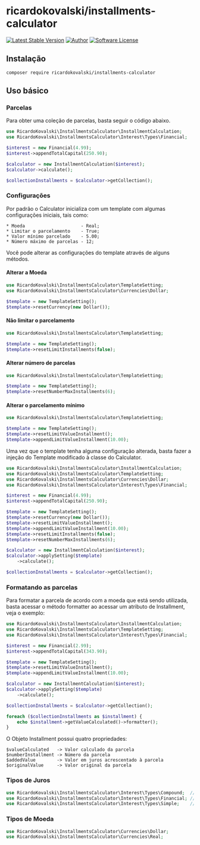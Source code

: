 # ricardokovalski/installments-calculator

[![Latest Stable Version](https://poser.pugx.org/ricardokovalski/calculator-installment/v/stable)](https://packagist.org/packages/ricardokovalski/installments-calculator)
[![Author](http://img.shields.io/badge/author-@ricardokovalski-blue.svg?style=flat-square)](https://github.com/ricardokovalski)
[![Software License](https://img.shields.io/badge/license-MIT-brightgreen.svg?style=flat-square)](https://github.com/ricardokovalski/installments-calculator/blob/master/LICENSE)

## Instalação

```
composer require ricardokovalski/installments-calculator
```

## Uso básico

### Parcelas

Para obter uma coleção de parcelas, basta seguir o código abaixo.

```php
use RicardoKovalski\InstallmentsCalculator\InstallmentCalculation;
use RicardoKovalski\InstallmentsCalculator\Interest\Types\Financial;

$interest = new Financial(4.99);
$interest->appendTotalCapital(250.90);

$calculator = new InstallmentCalculation($interest);
$calculator->calculate();

$collectionInstallments = $calculator->getCollection();
```

### Configurações

Por padrão o Calculator inicializa com um template com algumas configurações iniciais, tais como:

```
* Moeda                     - Real;
* Limitar o parcelamento    - True;
* Valor mínimo parcelado    - 5.00;
* Número máximo de parcelas - 12;
```

Você pode alterar as configurações do template através de alguns métodos.

#### Alterar a Moeda
```php
use RicardoKovalski\InstallmentsCalculator\TemplateSetting;
use RicardoKovalski\InstallmentsCalculator\Currencies\Dollar;

$template = new TemplateSetting();
$template->resetCurrency(new Dollar());
```

#### Não limitar o parcelamento
```php
use RicardoKovalski\InstallmentsCalculator\TemplateSetting;

$template = new TemplateSetting();
$template->resetLimitInstallments(false);
```

#### Alterar número de parcelas
```php
use RicardoKovalski\InstallmentsCalculator\TemplateSetting;

$template = new TemplateSetting();
$template->resetNumberMaxInstallments(6);
```

#### Alterar o parcelamento mínimo
```php
use RicardoKovalski\InstallmentsCalculator\TemplateSetting;

$template = new TemplateSetting();
$template->resetLimitValueInstallment();
$template->appendLimitValueInstallment(10.00);
```

Uma vez que o template tenha alguma configuração alterada, basta fazer a injeção do Template modificado à classe do Calculator.

```php
use RicardoKovalski\InstallmentsCalculator\InstallmentCalculation;
use RicardoKovalski\InstallmentsCalculator\TemplateSetting;
use RicardoKovalski\InstallmentsCalculator\Currencies\Dollar;
use RicardoKovalski\InstallmentsCalculator\Interest\Types\Financial;

$interest = new Financial(4.99);
$interest->appendTotalCapital(250.90);

$template = new TemplateSetting();
$template->resetCurrency(new Dollar());
$template->resetLimitValueInstallment();
$template->appendLimitValueInstallment(10.00);
$template->resetLimitInstallments(false);
$template->resetNumberMaxInstallments(6);

$calculator = new InstallmentCalculation($interest);
$calculator->applySetting($template)
    ->calculate();

$collectionInstallments = $calculator->getCollection();
```

### Formatando as parcelas

Para formatar a parcela de acordo com a moeda que está sendo utilizada, basta acessar o método formatter ao acessar um atributo de Installment, veja o exemplo: 

```php
use RicardoKovalski\InstallmentsCalculator\InstallmentCalculation;
use RicardoKovalski\InstallmentsCalculator\TemplateSetting;
use RicardoKovalski\InstallmentsCalculator\Interest\Types\Financial;

$interest = new Financial(2.99);
$interest->appendTotalCapital(343.90);

$template = new TemplateSetting();
$template->resetLimitValueInstallment();
$template->appendLimitValueInstallment(10.00);

$calculator = new InstallmentCalculation($interest);
$calculator->applySetting($template)
    ->calculate();

$collectionInstallments = $calculator->getCollection();

foreach ($collectionInstallments as $installment) {
    echo $installment->getValueCalculated()->formatter();
}
```

O Objeto Installment possui quatro propriedades:

```
$valueCalculated   -> Valor calculado da parcela
$numberInstallment -> Número da parcela
$addedValue        -> Valor em juros acrescentado à parcela
$originalValue     -> Valor original da parcela
```

### Tipos de Juros

```php
use RicardoKovalski\InstallmentsCalculator\Interest\Types\Compound;  // Composto
use RicardoKovalski\InstallmentsCalculator\Interest\Types\Financial; // Financiamento
use RicardoKovalski\InstallmentsCalculator\Interest\Types\Simple;    // Simples
```
### Tipos de Moeda

```php
use RicardoKovalski\InstallmentsCalculator\Currencies\Dollar;
use RicardoKovalski\InstallmentsCalculator\Currencies\Real;
```
